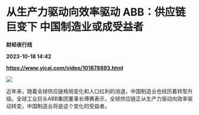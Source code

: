 # 从生产力驱动向效率驱动 ABB：供应链巨变下 中国制造业或成受益者
**财经夜行线**

**2023-10-18 14:42**

**https://www.yicai.com/video/101878893.html**

![](http://imgcdn.yicai.com/vms-new/2023/10/fdfe99d7-f151-472f-8b91-fc8df00d467d_GtqD.jpg) 

近年来，随着全球供应链格局变化和人口红利的消退，中国制造业也经历着转型升级。全球工业巨头ABB集团董事长傅赛表示，全球供应链正从生产力驱动向效率驱动转变，中国制造业将是这个变化的受益者。